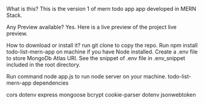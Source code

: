 What is this?
This is the version 1 of mern todo app app developed in MERN Stack.

Any Preview available?
Yes. Here is a live preview of the project live preview.

How to download or install it?
run git clone <link> to copy the repo.
Run npm install todo-list-mern-app on machine if you have Node installed.
Create a .env file to store MongoDb Atlas URI. See the snippet of .env file in .env_snippet included in the root directory.

Run command node app.js to run node server on your machine.
todo-list-mern-app dependencies

cors
dotenv
express
mongoose
bcrypt
cookie-parser
dotenv
jsonwebtoken
